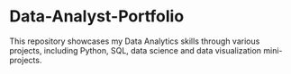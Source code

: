 # Data-Analyst-Portfolio
This repository showcases my Data Analytics skills through various projects, including Python, SQL, data science and data visualization mini-projects.
